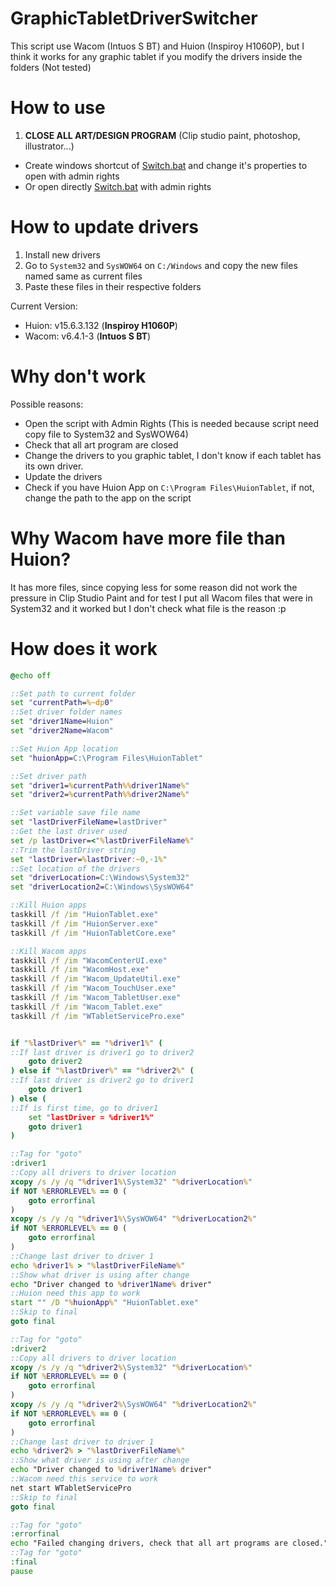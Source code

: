 # GraphicTabletDriverSwitcher
This script use Wacom (Intuos S BT) and Huion (Inspiroy H1060P), but I think it works for any graphic tablet if you modify the drivers inside the folders (Not tested)

# How to use
1. **CLOSE ALL ART/DESIGN PROGRAM** (Clip studio paint, photoshop, illustrator...)
- Create windows shortcut of [Switch.bat](/Switch.bat) and change it's properties to open with admin rights
- Or open directly [Switch.bat](/Switch.bat) with admin rights

# How to update drivers
1. Install new drivers
2. Go to `System32` and `SysWOW64` on `C:/Windows` and copy the new files named same as current files
3. Paste these files in their respective folders

Current Version:
- Huion: v15.6.3.132 (**Inspiroy H1060P**)
- Wacom: v6.4.1-3 (**Intuos S BT**)

# Why don't work
Possible reasons:
- Open the script with Admin Rights (This is needed because script need copy file to System32 and SysWOW64)
- Check that all art program are closed
- Change the drivers to you graphic tablet, I don't know if each tablet has its own driver.
- Update the drivers
- Check if you have Huion App on `C:\Program Files\HuionTablet`, if not, change the path to the app on the script

# Why Wacom have more file than Huion?
It has more files, since copying less for some reason did not work the pressure in Clip Studio Paint and for test I put all Wacom files that were in System32 and it worked but I don't check what file is the reason :p

# How does it work

```bat
@echo off

::Set path to current folder
set "currentPath=%~dp0"
::Set driver folder names
set "driver1Name=Huion"
set "driver2Name=Wacom"

::Set Huion App location
set "huionApp=C:\Program Files\HuionTablet"

::Set driver path
set "driver1=%currentPath%%driver1Name%"
set "driver2=%currentPath%%driver2Name%"

::Set variable save file name
set "lastDriverFileName=lastDriver"
::Get the last driver used
set /p lastDriver=<"%lastDriverFileName%"
::Trim the lastDriver string
set "lastDriver=%lastDriver:~0,-1%"
::Set location of the drivers
set "driverLocation=C:\Windows\System32"
set "driverLocation2=C:\Windows\SysWOW64"

::Kill Huion apps
taskkill /f /im "HuionTablet.exe"
taskkill /f /im "HuionServer.exe"
taskkill /f /im "HuionTabletCore.exe"

::Kill Wacom apps
taskkill /f /im "WacomCenterUI.exe"
taskkill /f /im "WacomHost.exe"
taskkill /f /im "Wacom_UpdateUtil.exe"
taskkill /f /im "Wacom_TouchUser.exe"
taskkill /f /im "Wacom_TabletUser.exe"
taskkill /f /im "Wacom_Tablet.exe"
taskkill /f /im "WTabletServicePro.exe"


if "%lastDriver%" == "%driver1%" (
::If last driver is driver1 go to driver2
	goto driver2
) else if "%lastDriver%" == "%driver2%" (
::If last driver is driver2 go to driver1
	goto driver1
) else (
::If is first time, go to driver1
	set "lastDriver = %driver1%"
	goto driver1
)

::Tag for "goto"
:driver1
::Copy all drivers to driver location
xcopy /s /y /q "%driver1%\System32" "%driverLocation%"
if NOT %ERRORLEVEL% == 0 (
	goto errorfinal
)
xcopy /s /y /q "%driver1%\SysWOW64" "%driverLocation2%"
if NOT %ERRORLEVEL% == 0 (
	goto errorfinal
)
::Change last driver to driver 1
echo %driver1% > "%lastDriverFileName%"
::Show what driver is using after change
echo "Driver changed to %driver1Name% driver"
::Huion need this app to work
start "" /D "%huionApp%" "HuionTablet.exe"
::Skip to final
goto final

::Tag for "goto"
:driver2
::Copy all drivers to driver location
xcopy /s /y /q "%driver2%\System32" "%driverLocation%"
if NOT %ERRORLEVEL% == 0 (
	goto errorfinal
)
xcopy /s /y /q "%driver2%\SysWOW64" "%driverLocation2%"
if NOT %ERRORLEVEL% == 0 (
	goto errorfinal
)
::Change last driver to driver 1
echo %driver2% > "%lastDriverFileName%"
::Show what driver is using after change
echo "Driver changed to %driver1Name% driver"
::Wacom need this service to work
net start WTabletServicePro
::Skip to final
goto final

::Tag for "goto"
:errorfinal
echo "Failed changing drivers, check that all art programs are closed."
::Tag for "goto"
:final
pause
```
